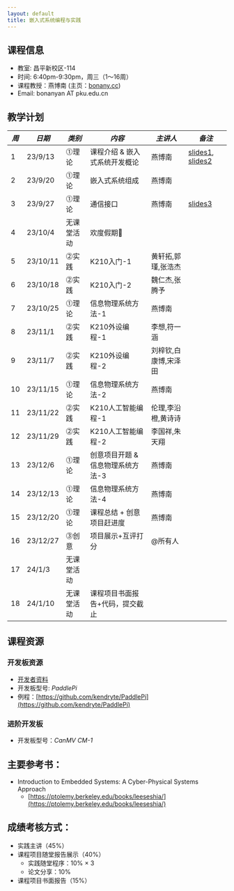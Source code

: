 ```yaml
---
layout: default
title: 嵌入式系统编程与实践
---
```


## 课程信息

- 教室:	昌平新校区-114
- 时间:	6:40pm-9:30pm，周三（1～16周）
- 课程教授：燕博南 (主页：[bonany.cc](https://bonany.cc))
- Email:	bonanyan AT pku.edu.cn  

## 教学计划

| *周* | *日期*   | *类别*     | *内容*                            | *主讲人*             | *备注*                                                                 |
| ---- | -------- | ---------- | --------------------------------- | -------------------- | ---------------------------------------------------------------------- |
| 1    | 23/9/13  | ⓵理论     | 课程介绍 & 嵌入式系统开发概论     | 燕博南               | [slides1](/assets/lec/L1_Intro.pdf), [slides2](/assets/lec/L2_CPS.pdf) |
| 2    | 23/9/20  | ⓵理论     | 嵌入式系统组成                    | 燕博南               |                                                                        |
| 3    | 23/9/27  | ⓵理论     | 通信接口                          | 燕博南               | [slides3](/assets/lec/L3_Interface.pdf)                                |
| 4    | 23/10/4  | 无课堂活动 | 欢度假期🥳                       |                      |                                                                        |
| 5    | 23/10/11 | ⓶实践     | K210入门-1                        | 黄轩拓,郭瑾,张浩杰   |                                                                        |
| 6    | 23/10/18 | ⓶实践     | K210入门-2                        | 魏仁杰,张腾予        |                                                                        |
| 7    | 23/10/25 | ⓵理论     | 信息物理系统方法-1                | 燕博南               |                                                                        |
| 8    | 23/11/1  | ⓶实践     | K210外设编程-1                    | 李想,符一涵          |                                                                        |
| 9    | 23/11/7  | ⓶实践     | K210外设编程-2                    | 刘梓钦,白康博,宋泽田 |                                                                        |
| 10   | 23/11/15 | ⓵理论     | 信息物理系统方法-2                | 燕博南               |                                                                        |
| 11   | 23/11/22 | ⓶实践     | K210人工智能编程-1                | 伦理,李沿橙,黄诗诗   |                                                                        |
| 12   | 23/11/29 | ⓶实践     | K210人工智能编程-2                | 李国祥,朱天翔        |                                                                        |
| 13   | 23/12/6  | ⓵理论     | 创意项目开题 & 信息物理系统方法-3 | 燕博南               |                                                                        |
| 14   | 23/12/13 | ⓵理论     | 信息物理系统方法-4                | 燕博南               |                                                                        |
| 15   | 23/12/20 | ⓵理论     | 课程总结 + 创意项目赶进度         | 燕博南               |                                                                        |
| 16   | 23/12/27 | ⓷创意     | 项目展示+互评打分                 | @所有人              |                                                                        |
| 17   | 24/1/3   | 无课堂活动 |                                   |                      |                                                                        |
| 18   | 24/1/10  | 无课堂活动 | 课程项目书面报告+代码，提交截止   |                      |                                                                        |


## 课程资源

### 开发板资源  

- [开发者资料](/assets/doc/K210开发资料给客户_20221008.7z)
- 开发板型号: _PaddlePi_ 
- 例程：[https://github.com/kendryte/PaddlePi](https://github.com/kendryte/PaddlePi)

### 进阶开发板

- 开发板型号：_CanMV CM-1_

## 主要参考书：

- Introduction to Embedded Systems: A Cyber-Physical Systems Approach
  - [https://ptolemy.berkeley.edu/books/leeseshia/](https://ptolemy.berkeley.edu/books/leeseshia/)

## 成绩考核方式：

- 实践主讲（45%）
- 课程项目随堂报告展示（40%）
  - 实践随堂程序：10% × 3
  - 论文分享：10%
- 课程项目书面报告（15%）
